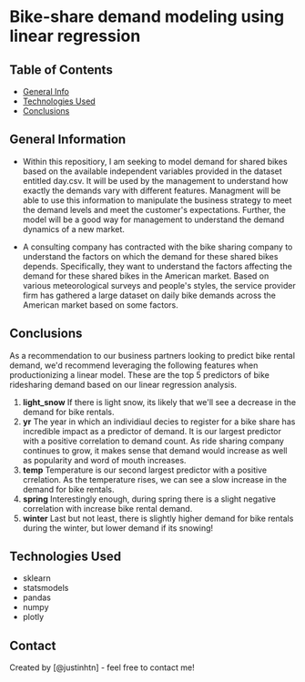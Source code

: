 # Bike-share demand modeling using linear regression

## Table of Contents
* [General Info](#general-information)
* [Technologies Used](#technologies-used)
* [Conclusions](#conclusions)

<!-- You can include any other section that is pertinent to your problem -->

## General Information
- Within this repositiory, I am seeking to model demand for shared bikes based on the available independent variables provided in the dataset entitled day.csv. It will be used by the management to understand how exactly the demands vary with different features. Managment will be able to use this information to manipulate the business strategy to meet the demand levels and meet the customer's expectations. Further, the model will be a good way for management to understand the demand dynamics of a new market. 

- A consulting company has contracted with the bike sharing company to understand the factors on which the demand for these shared bikes depends. Specifically, they want to understand the factors affecting the demand for these shared bikes in the American market. Based on various meteorological surveys and people's styles, the service provider firm has gathered a large dataset on daily bike demands across the American market based on some factors. 
<!-- You don't have to answer all the questions - just the ones relevant to your project. -->

## Conclusions

As a recommendation to our business partners looking to predict bike rental demand, we'd recommend leveraging the following features when productionizing a linear model. These are the top 5 predictors of bike ridesharing demand based on our linear regression analysis.

1. <b>light_snow</b>
    If there is light snow, its likely that we'll see a decrease in the demand for bike rentals.
2. <b>yr</b>
    The year in which an individiaul decies to register for a bike share has incredible impact as a predictor of demand. It is our largest predictor with a positive correlation to demand count. As ride sharing company continues to grow, it makes sense that demand would increase as well as popularity and word of mouth increases. 
3. <b>temp</b>
    Temperature is our second largest predictor with a positive crrelation. As the temperature rises, we can see a slow increase in the demand for bike rentals. 
4. <b>spring</b>
    Interestingly enough, during spring there is a slight negative correlation with increase bike rental demand. 
5. <b>winter</b>
    Last but not least, there is slightly higher demand for bike rentals during the winter, but lower demand if its snowing!

<!-- You don't have to answer all the questions - just the ones relevant to your project. -->


## Technologies Used
- sklearn
- statsmodels
- pandas
- numpy
- plotly

<!-- As the libraries versions keep on changing, it is recommended to mention the version of library used in this project -->

## Contact
Created by [@justinhtn] - feel free to contact me!
